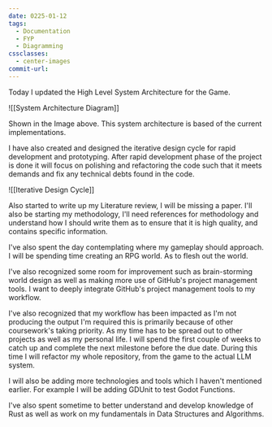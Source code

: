 ```yaml
---
date: 0225-01-12
tags:
  - Documentation
  - FYP
  - Diagramming
cssclasses:
  - center-images
commit-url:
---
```

Today I updated the High Level System Architecture for the Game.

![[System Architecture Diagram]]

Shown in the Image above. This system architecture is based of the current implementations.

I have also created and designed the iterative design cycle for rapid development and prototyping. After rapid development phase of the project is done it will focus on polishing and refactoring the code such that it meets demands and fix any technical debts found in the code.

![[Iterative Design Cycle]]

Also started to write up my Literature review, I will be missing a paper. 
I'll also be starting my methodology, I'll need references for methodology and understand how I should write them as to ensure that it is high quality, and contains specific information. 

I've also spent the day contemplating where my gameplay should approach. I will be spending time creating an RPG world. As to flesh out the world.

I've also recognized some room for improvement such as brain-storming world design as well as making more use of GitHub's project management tools. I want to deeply integrate GitHub's project management tools to my workflow. 

I've also recognized that my workflow has been impacted as I'm not producing the output I'm required this is primarily because of other coursework's taking priority. As my time has to be spread out to other projects as well as my personal life. I will spend the first couple of weeks to catch up and complete the next milestone before the due date. During this time I will refactor my whole repository, from the game to the actual LLM system.

I will also be adding more technologies and tools which I haven't mentioned earlier. For example I will be adding GDUnit to test Godot Functions.

I've also spent sometime to better understand and develop knowledge of Rust as well as work on my fundamentals in Data Structures and Algorithms.

